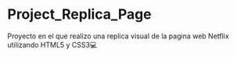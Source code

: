 # Project_Replica_Page
Proyecto en el que realizo una replica visual de la pagina web Netflix  utilizando HTML5 y CSS3💻
